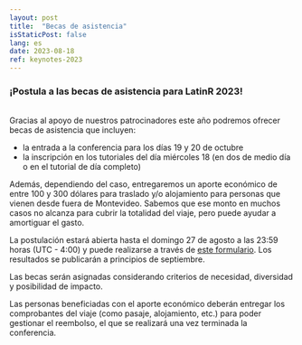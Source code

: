 ```yaml
---
layout: post
title:  "Becas de asistencia"
isStaticPost: false
lang: es
date: 2023-08-18
ref: keynotes-2023
---
```


### ¡Postula a las becas de asistencia para LatinR 2023!

<br> 
Gracias al apoyo de nuestros patrocinadores este año podremos ofrecer becas de asistencia que incluyen:

- la entrada a la conferencia para los días 19 y 20 de octubre
- la inscripción en los tutoriales del día miércoles 18 (en dos de medio día o en el tutorial de día completo)

Además, dependiendo del caso, entregaremos un aporte económico de entre 100 y 300 dólares para traslado y/o alojamiento para personas que vienen desde fuera de Montevideo. Sabemos que ese monto en muchos casos no alcanza para cubrir la totalidad del viaje, pero puede ayudar a amortiguar el gasto.

La postulación estará abierta hasta el domingo 27 de agosto a las 23:59 horas (UTC - 4:00) y puede realizarse a través de [este formulario](https://forms.gle/eCvW3wG3fK1z7g1KA). Los resultados se publicarán a principios de septiembre.

Las becas serán asignadas considerando criterios de necesidad, diversidad y posibilidad de impacto.

Las personas beneficiadas con el aporte económico deberán entregar los comprobantes del viaje (como pasaje, alojamiento, etc.) para poder gestionar el reembolso, el que se realizará una vez terminada la conferencia. 
